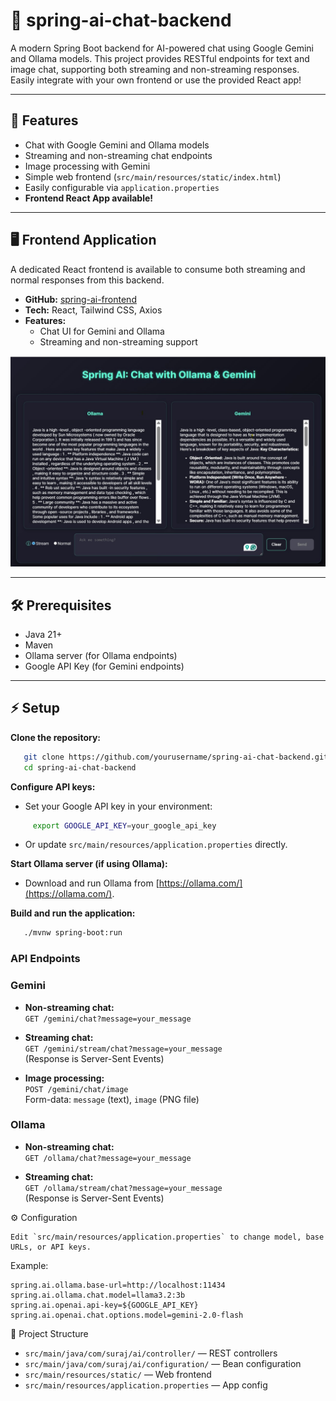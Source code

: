# 🌟 spring-ai-chat-backend

A modern Spring Boot backend for AI-powered chat using Google Gemini and Ollama models. This project provides RESTful endpoints for text and image chat, supporting both streaming and non-streaming responses. Easily integrate with your own frontend or use the provided React app!

---
## 🚀 Features

- Chat with Google Gemini and Ollama models
- Streaming and non-streaming chat endpoints
- Image processing with Gemini
- Simple web frontend (`src/main/resources/static/index.html`)
- Easily configurable via `application.properties`
- **Frontend React App available!**

---

## 🖥️ Frontend Application

A dedicated React frontend is available to consume both streaming and normal responses from this backend.

- **GitHub:** [spring-ai-frontend](https://github.com/surajbadhe/spring-ai-frontend)
- **Tech:** React, Tailwind CSS, Axios
- **Features:**
    - Chat UI for Gemini and Ollama
    - Streaming and non-streaming support

<p align="center">
  <img src="https://github.com/surajbadhe/spring-ai-frontend/blob/main/public/demo.jpg" alt="Spring AI Frontend Demo" width="700"/>
</p>

---

## 🛠️ Prerequisites

- Java 21+
- Maven
- Ollama server (for Ollama endpoints)
- Google API Key (for Gemini endpoints)

---

## ⚡ Setup
**Clone the repository:**

```sh
   git clone https://github.com/yourusername/spring-ai-chat-backend.git
   cd spring-ai-chat-backend
```

**Configure API keys:**	
- Set your Google API key in your environment:

```sh
     export GOOGLE_API_KEY=your_google_api_key
```
- Or update `src/main/resources/application.properties` directly.

**Start Ollama server (if using Ollama):**
   
- Download and run Ollama from [https://ollama.com/](https://ollama.com/).

**Build and run the application:**

```sh
   ./mvnw spring-boot:run
```

### API Endpoints

### Gemini

- **Non-streaming chat:**  
  `GET /gemini/chat?message=your_message`

- **Streaming chat:**  
  `GET /gemini/stream/chat?message=your_message`  
  (Response is Server-Sent Events)

- **Image processing:**  
  `POST /gemini/chat/image`  
  Form-data: `message` (text), `image` (PNG file)

### Ollama

- **Non-streaming chat:**  
  `GET /ollama/chat?message=your_message`

- **Streaming chat:**  
  `GET /ollama/stream/chat?message=your_message`  
  (Response is Server-Sent Events)

⚙️ Configuration

	Edit `src/main/resources/application.properties` to change model, base URLs, or API keys.

Example:

```
spring.ai.ollama.base-url=http://localhost:11434
spring.ai.ollama.chat.model=llama3.2:3b
spring.ai.openai.api-key=${GOOGLE_API_KEY}
spring.ai.openai.chat.options.model=gemini-2.0-flash
```

📁 Project Structure

- `src/main/java/com/suraj/ai/controller/` — REST controllers
- `src/main/java/com/suraj/ai/configuration/` — Bean configuration
- `src/main/resources/static/` — Web frontend
- `src/main/resources/application.properties` — App config
